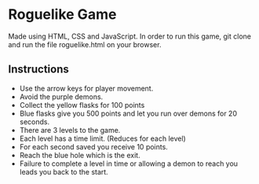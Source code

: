 # Roguelike Game 
Made using HTML, CSS and JavaScript. In order to run this game, git clone and run the file roguelike.html on your browser.
## Instructions
+ Use the arrow keys for player movement.
+ Avoid the purple demons.
+ Collect the yellow flasks for 100 points
+ Blue flasks give you 500 points and let you run over demons for 20 seconds.
+ There are 3 levels to the game.
+ Each level has a time limit. (Reduces for each level)
+ For each second saved you receive 10 points.
+ Reach the blue hole which is the exit.
+ Failure to complete a level in time or allowing a demon to reach you leads you back to the start.
